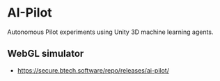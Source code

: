 # AI-Pilot

Autonomous Pilot experiments using Unity 3D machine learning agents.

## WebGL simulator
* https://secure.btech.software/repo/releases/ai-pilot/
